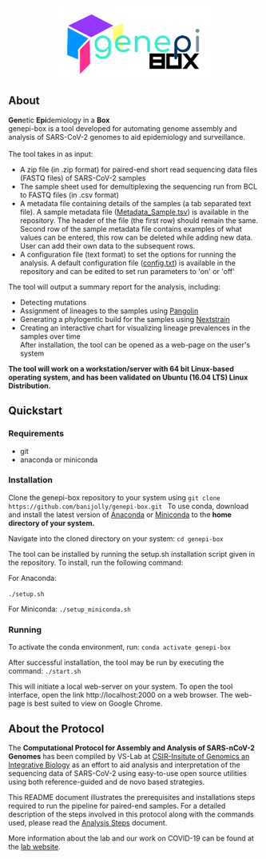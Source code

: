<p align="center">
  <img width="300"  src="https://raw.githubusercontent.com/banijolly/genepi-box/main/logo.png">
</p>

## About
<b>Gen</b>etic <b>Epi</b>demiology in a <b>Box</b><br> 
genepi-box is a tool developed for automating genome assembly and analysis of SARS-CoV-2 genomes to aid epidemiology and surveillance.<br>
<br>
The tool takes in as input:<br>
- A zip file (in .zip format) for paired-end short read sequencing data files (FASTQ files) of SARS-CoV-2 samples <br>
- The sample sheet used for demultiplexing the sequencing run from BCL to FASTQ files (in .csv format)
- A metadata file containing details of the samples (a tab separated text file). A sample metadata file ([Metadata_Sample.tsv](https://github.com/banijolly/genepi-box/blob/main/Metadata_Sample.tsv)) is available in the repository. The header of the file (the first row) should remain the same. Second row of the sample metadata file contains examples of what values can be entered, this row can be deleted while adding new data. User can add their own data to the subsequent rows.
- A configuration file (text format) to set the options for running the analysis. A default configuration file ([config.txt](https://github.com/banijolly/genepi-box/blob/main/config.txt)) is available in the repository and can be edited to set run parameters to 'on' or 'off'

The tool will output a summary report for the analysis, including:<br>
- Detecting mutations<br>
- Assignment of lineages to the samples using [Pangolin](https://cov-lineages.org/resources/pangolin.html)<br>
- Generating a phylogentic build for the samples using [Nextstrain](https://nextstrain.org/sars-cov-2/) <br>
- Creating an interactive chart for visualizing lineage prevalences in the samples over time<br>
After installation, the tool can be opened as a web-page on the user's system

<b>The tool will work on a workstation/server with 64 bit Linux-based operating system, and has been validated on Ubuntu (16.04 LTS) Linux Distribution.</b>

## Quickstart

### Requirements
- git
- anaconda or miniconda

### Installation
Clone the genepi-box repository to your system using ```git clone https://github.com/banijolly/genepi-box.git ```
To use conda, download and install the latest version of [Anaconda](https://www.anaconda.com/distribution/) or [Miniconda](https://docs.conda.io/en/main/miniconda.html) to the <b>home directory of your system.</b>

Navigate into the cloned directory on your system:
``` cd genepi-box ```

The tool can be installed by running the setup.sh installation script given in the repository. To install, run the following command:

For Anaconda:

``` ./setup.sh ```

For Miniconda:
``` ./setup_miniconda.sh ```

### Running
To activate the conda environment, run:
``` conda activate genepi-box ```


After successful installation, the tool may be run by executing the command:
``` ./start.sh ```

This will initiate a local web-server on your system.
To open the tool interface, open the link  http://localhost:2000 on a web browser. The web-page is best suited to view on Google Chrome.


## About the Protocol
The **Computational Protocol for Assembly and Analysis of SARS-nCoV-2 Genomes** has been compiled by VS-Lab at [CSIR-Insitute of Genomics an Integrative Biology](https://www.igib.res.in/) as an effort to aid analysis and interpretation of the sequencing data of SARS-CoV-2 using easy-to-use open source utilities using both reference-guided and de novo based strategies.

This README document illustrates the prerequisites and installations steps required to run the pipeline for paired-end samples. For a detailed description of the steps involved in this protocol along with the commands used, please read the [Analysis Steps](https://github.com/banijolly/Genepi/blob/master/Analysis_Steps.md) document.

More information about the lab and our work on COVID-19 can be found at the [lab website](http://vinodscaria.genomes.in/).
